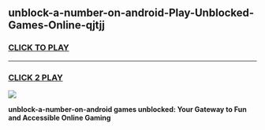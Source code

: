 
## unblock-a-number-on-android-Play-Unblocked-Games-Online-qjtjj
<h3>
<a href="https://premium76.site?title=unblock-a-number-on-android&ref=25A">CLICK TO PLAY</a></h3>
<hr>

<h3>
<a href="https://premium76.site?title=unblock-a-number-on-android&ref=25A">CLICK 2 PLAY</a>
  
</h3>

<a href="https://premium76.site?title=unblock-a-number-on-android&ref=25A"><img src="https://clearcache.store/games.png"></a>


**unblock-a-number-on-android games unblocked: Your Gateway to Fun and Accessible Online Gaming**
